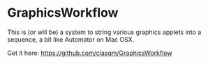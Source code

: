 # GraphicsWorkflow 

This is (or will be) a system to string various graphics applets into a sequence, a bit like Automator on Mac OSX.

Get it here: https://github.com/clasqm/GraphicsWorkflow
